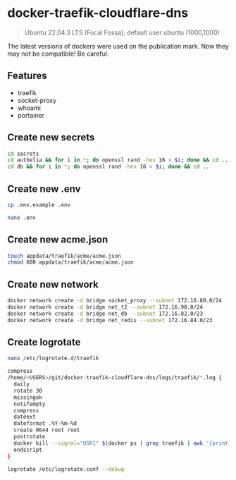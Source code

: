 # docker-traefik-cloudflare-dns
> Ubuntu 22.04.3 LTS (Focal Fossa); default user ubuntu (1000,1000)

The latest versions of dockers were used on the publication mark. Now they may not be compatible! Be careful.

## Features
- traefik
- socket-proxy
- whoami
- portainer

## Create new secrets

```bash
cd secrets
cd authelia && for i in *; do openssl rand -hex 16 > $i; done && cd ..
cd db && for i in *; do openssl rand -hex 16 > $i; done && cd ..
```
## Create new .env
```bash
cp .env.example .env
```
```bash
nano .env
```
## Create new acme.json
```bash
touch appdata/traefik/acme/acme.json
chmod 600 appdata/traefik/acme/acme.json
```
## Create new network
```bash
docker network create -d bridge socket_proxy --subnet 172.16.80.0/24
docker network create -d bridge net_t2 --subnet 172.16.90.0/24
docker network create -d bridge net_db --subnet 172.16.82.0/23
docker network create -d bridge net_redis --subnet 172.16.84.0/23
```

## Create logrotate
```bash
nano /etc/logrotate.d/traefik  
```
```bash
compress
/home/<USERS>/git/docker-traefik-cloudflare-dns/logs/traefik/*.log {
  daily
  rotate 30
  missingok
  notifempty
  compress
  dateext
  dateformat .%Y-%m-%d
  create 0644 root root
  postrotate
  docker kill --signal="USR1" $(docker ps | grep traefik | awk '{print $1}')
  endscript
}

logrotate /etc/logrotate.conf --debug 
```
